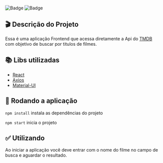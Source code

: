 <h1 align="center">  </h1>


![Badge](https://img.shields.io/badge/-ReactJs-61DAFB?logo=react&logoColor=white&style=flat)
![Badge](https://img.shields.io/badge/-NPM-red?logo=npm&logoColor=white&style=flat)

## :clapper: Descrição do Projeto  

Essa é uma aplicação Frontend que acessa diretamente a Api do [TMDB](https://www.themoviedb.org/documentation/api) com objetivo de buscar por titulos de filmes.

## :books: Libs utilizadas 

- [React](https://pt-br.reactjs.org/docs/getting-started.html)
- [Axios](https://github.com/axios/axios)
- [Material-UI](https://material-ui.com/pt/getting-started/installation/)

## :running: Rodando a aplicação

```npm install``` instala as dependências do projeto


```npm start``` inicia o projeto

## :white_check_mark: Utilizando
Ao iniciar a aplicação você deve entrar com o nome do filme no campo de busca e aguardar o resultado.

